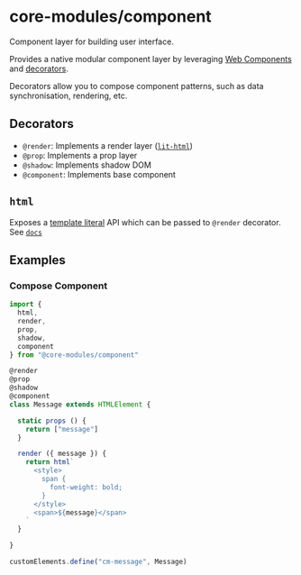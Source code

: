 # core-modules/component

Component layer for building user interface.

Provides a native modular component layer by leveraging 
[Web Components](https://developer.mozilla.org/en-US/docs/Web/Web_Components)
and [decorators](https://github.com/tc39/proposal-decorators).

Decorators allow you to compose component patterns, such as data
synchronisation, rendering, etc.

## Decorators

- `@render`: Implements a render layer ([`lit-html`](https://github.com/Polymer/lit-html))
- `@prop`: Implements a prop layer
- `@shadow`: Implements shadow DOM
- `@component`: Implements base component

## `html`

Exposes a [template literal](https://developer.mozilla.org/en-US/docs/Web/JavaScript/Reference/Template_literals)
API which can be passed to `@render` decorator. See [`docs`](https://lit-html.polymer-project.org/guide/writing-templates#render-dynamic-text-content)

## Examples

### Compose Component

```javascript
import {
  html,
  render,
  prop,
  shadow,
  component
} from "@core-modules/component"

@render
@prop
@shadow
@component
class Message extends HTMLElement {

  static props () {
    return ["message"]
  }

  render ({ message }) {
    return html`
      <style>
        span {
          font-weight: bold;
        }
      </style>
      <span>${message}</span>
    `
  }

}

customElements.define("cm-message", Message)
```
